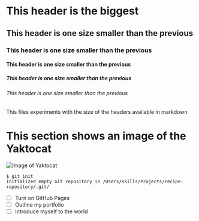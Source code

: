 # This header is the biggest 
## This header is one size smaller than the previous
### This header is one size smaller than the previous
#### This header is one size smaller than the previous
##### This header is one size smaller than the previous
###### This header is one size smaller than the previous

This files experiments with the size of the headers available in markdown

# This section shows an image of the Yaktocat
![Image of Yaktocat](https://octodex.github.com/images/yaktocat.png)

```
$ git init
Initialized empty Git repository in /Users/skills/Projects/recipe-repository/.git/
```
- [ ] Turn on GitHub Pages
- [ ] Outline my portfolio
- [ ] Introduce myself to the world
